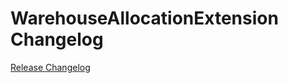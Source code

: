 # WarehouseAllocationExtension Changelog

[Release Changelog](https://github.com/spryker/warehouse-allocation-extension/releases)
